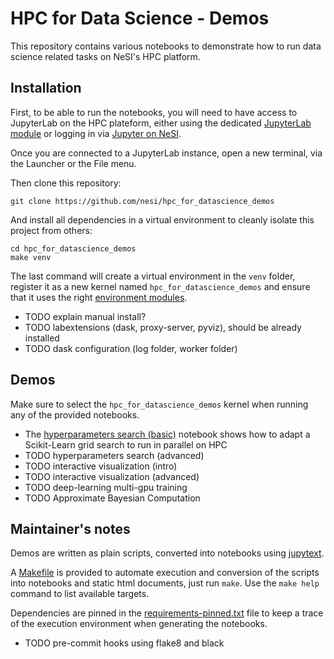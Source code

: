 # HPC for Data Science - Demos

This repository contains various notebooks to demonstrate how to run data science
related tasks on NeSI's HPC platform.


## Installation

First, to be able to run the notebooks, you will need to have access to
JupyterLab on the HPC plateform, either using the dedicated [JupyterLab module](https://support.nesi.org.nz/hc/en-gb/articles/360001093315-JupyterLab)
or logging in via [Jupyter on NeSI](https://support.nesi.org.nz/hc/en-gb/articles/360001555615-Jupyter-on-NeSI).

Once you are connected to a JupyterLab instance, open a new terminal, via the
Launcher or the File menu.

Then clone this repository:
```
git clone https://github.com/nesi/hpc_for_datascience_demos
```

And install all dependencies in a virtual environment to cleanly isolate this
project from others:
```
cd hpc_for_datascience_demos
make venv
```
The last command will create a virtual environment in the `venv` folder,
register it as a new kernel named `hpc_for_datascience_demos` and ensure that
it uses the right [environment modules](https://support.nesi.org.nz/hc/en-gb/articles/360001113076-The-HPC-environment-).

- TODO explain manual install?
- TODO labextensions (dask, proxy-server, pyviz), should be already installed
- TODO dask configuration (log folder, worker folder)


## Demos

Make sure to select the `hpc_for_datascience_demos` kernel when running any of
the provided notebooks.

- The [hyperparameters search (basic)](notebooks/hyperparameters_search_basic.ipynb)
  notebook shows how to adapt a Scikit-Learn grid search to run in parallel on HPC
- TODO hyperparameters search (advanced)
- TODO interactive visualization (intro)
- TODO interactive visualization (advanced)
- TODO deep-learning multi-gpu training
- TODO Approximate Bayesian Computation


## Maintainer's notes

Demos are written as plain scripts, converted into notebooks using [jupytext](https://github.com/mwouts/jupytext).

A [Makefile](Makefile) is provided to automate execution and conversion of the
scripts into notebooks and static html documents, just run `make`. Use the 
`make help` command to list available targets.

Dependencies are pinned in the [requirements-pinned.txt](requirements-pinned.txt)
file to keep a trace of the execution environment when generating the notebooks.

- TODO pre-commit hooks using flake8 and black
